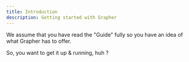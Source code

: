 ```yaml
---
title: Introduction
description: Getting started with Grapher
---
```


We assume that you have read the "Guide" fully so you have an idea of what Grapher has to offer. 

So, you want to get it up & running, huh ?

